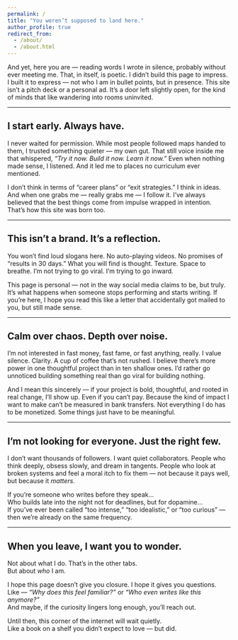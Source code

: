 ```yaml
---
permalink: /
title: "You weren’t supposed to land here."
author_profile: true
redirect_from: 
  - /about/
  - /about.html
---
```



And yet, here you are — reading words I wrote in silence, probably without ever meeting me. That, in itself, is poetic. I didn’t build this page to impress. I built it to express — not who I am in bullet points, but in presence. This site isn’t a pitch deck or a personal ad. It’s a door left slightly open, for the kind of minds that like wandering into rooms uninvited.

---

## I start early. Always have.

I never waited for permission. While most people followed maps handed to them, I trusted something quieter — my own gut. That still voice inside me that whispered, *“Try it now. Build it now. Learn it now.”* Even when nothing made sense, I listened. And it led me to places no curriculum ever mentioned.

I don’t think in terms of “career plans” or “exit strategies.” I think in ideas. And when one grabs me — really grabs me — I follow it. I’ve always believed that the best things come from impulse wrapped in intention. That’s how this site was born too.

---

## This isn’t a brand. It’s a reflection.

You won’t find loud slogans here. No auto-playing videos. No promises of “results in 30 days.” What you will find is thought. Texture. Space to breathe. I’m not trying to go viral. I’m trying to go inward.

This page is personal — not in the way social media claims to be, but truly. It’s what happens when someone stops performing and starts writing. If you’re here, I hope you read this like a letter that accidentally got mailed to you, but still made sense.

---

## Calm over chaos. Depth over noise.

I’m not interested in fast money, fast fame, or fast anything, really. I value silence. Clarity. A cup of coffee that’s not rushed. I believe there’s more power in one thoughtful project than in ten shallow ones. I’d rather go unnoticed building something real than go viral for building nothing.

And I mean this sincerely — if your project is bold, thoughtful, and rooted in real change, I’ll show up. Even if you can’t pay. Because the kind of impact I want to make can’t be measured in bank transfers. Not everything I do has to be monetized. Some things just have to be meaningful.

---

## I’m not looking for everyone. Just the right few.

I don’t want thousands of followers. I want quiet collaborators. People who think deeply, obsess slowly, and dream in tangents. People who look at broken systems and feel a moral itch to fix them — not because it pays well, but because it *matters.*

If you’re someone who writes before they speak…  
Who builds late into the night not for deadlines, but for dopamine…  
If you’ve ever been called “too intense,” “too idealistic,” or “too curious” — then we’re already on the same frequency.

---

## When you leave, I want you to wonder.

Not about what I do. That’s in the other tabs.  
But about *who* I am.  

I hope this page doesn’t give you closure. I hope it gives you questions.  
Like — *“Why does this feel familiar?”* or *“Who even writes like this anymore?”*  
And maybe, if the curiosity lingers long enough, you’ll reach out.  

Until then, this corner of the internet will wait quietly.  
Like a book on a shelf you didn’t expect to love — but did.
